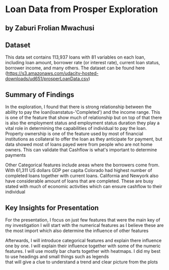 # Loan Data from Prosper Exploration
## by Zaburi Frolian Mwachusi


## Dataset
This data set contains 113,937 loans with 81 variables on each loan, 
including loan amount, borrower rate (or interest rate), current loan status, 
borrower income, and many others. 
The dataset can be found here (https://s3.amazonaws.com/udacity-hosted-downloads/ud651/prosperLoanData.csv)



## Summary of Findings

In the exploration, I found that there is strong relationship between the ability to pay the loan(loanstatus-'Completed') 
and the income range. This is one of the feature that show much of relationship 
but on top of that there is also the employment status and employment status duration 
they play a vital role in determining the capabilities of individual to pay the loan. 
Property ownership is one of the feature used by most of financial institutions 
as collateral to offer the loan as they anticipate for payment, 
but data showed most of loans payed were from people who are not home owners. 
This can validate that Cashflow is what's important to determine payments

Other Categorical features include areas where the borrowers come from. 
With 61,311 US dollars GDP per capita Colorado had highest number of completed loans 
together with current loans. California and Newyork also have considerable amount of loans 
that are completed. These are busy stated with much of economic activities 
which can ensure cashflow to their individual

## Key Insights for Presentation

For the presentation, I focus on just few features that were the main key of my investigation 
I will start with the numerical features as I believe these are the most import which 
also determine the influence of other features 

Afterwards, I will introduce categorical features and explain there influence one by one. 
I will explain their influence together with some of the numeric features. 
I will use mostly bar charts together with heatmaps. 
I did my best to use headings and small things such as legends  
that will give a clue to understand a trend and clear picture from the plots
